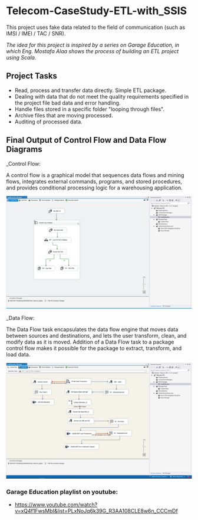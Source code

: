 # Telecom-CaseStudy-ETL-with_SSIS
This project uses fake data related to the field of communication (such as IMSI / IMEI / TAC / SNR).

_The idea for this project is inspired by a series on Garage Education, in which Eng. Mostafa Alaa shows the process of building an ETL project using Scala._

## Project Tasks
- Read, process and transfer data directly. Simple ETL package.
- Dealing with data that do not meet the quality requirements specified in the project file bad data and error handling.
- Handle files stored in a specific folder "looping through files".
- Archive files that are moving processed.
- Auditing of processed data.

## Final Output of Control Flow and Data Flow Diagrams

_Control Flow:

A control flow is a graphical model that sequences data flows and mining flows, integrates external commands, programs, and stored procedures, and provides conditional processing logic for a warehousing application.

 
![alt text](https://github.com/adelhany1/Telecom-ETL-with_SSIS/blob/main/control%20flow.PNG)

_Data Flow:

The Data Flow task encapsulates the data flow engine that moves data between sources and destinations, and lets the user transform, clean, and modify data as it is moved. Addition of a Data Flow task to a package control flow makes it possible for the package to extract, transform, and load data.

![alt text](https://github.com/adelhany1/Telecom-ETL-with_SSIS/blob/main/Data%20flow.PNG)


### Garage Education playlist on youtube:
- https://www.youtube.com/watch?v=xQ4f1FwsMbI&list=PLxNoJq6k39G_R3AA108CLE8w6n_CCCmDf
